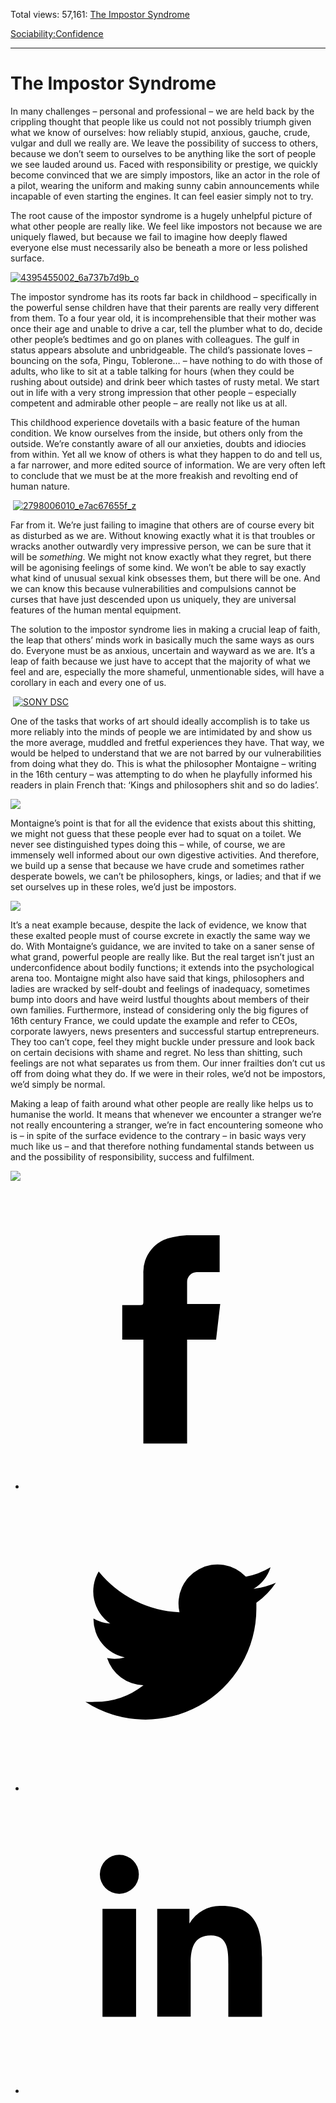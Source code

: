 Total views: 57,161: [The Impostor Syndrome](https://www.theschooloflife.com/thebookoflife/the-impostor-syndrome/)

[Sociability:](https://www.theschooloflife.com/thebookoflife/category/sociability/)[Confidence](https://www.theschooloflife.com/thebookoflife/category/sociability/confidence/)

* * *

# The Impostor Syndrome
<style>
						.alignnone {
  display: block;
  margin-left: auto;
  margin-right: auto;
  align: center:
}

.addtoany_share_save_container {
display:none;
}

.wp-block-image {
		display: block;
  margin-left: auto;
  margin-right: auto;
  width: 50%;
}

.aligncenter {
display: block;
  margin-left: auto;
  margin-right: auto;
  align: center:
}

@media only screen and (max-width: 500px) {
  .wp-block-image {
		display: block;
  margin-left: auto;
  margin-right: auto;
  width: 100%;
} }

h1 {max-width: 600px !important;
}
.s18-single-post .content-area .site-main article .post-cat-header-display + .old-wrapper p {
    font-size: 1.200em
}
						</style>

In many challenges – personal and professional – we are held back by the crippling thought that people like us could not not possibly triumph given what we know of ourselves: how reliably stupid, anxious, gauche, crude, vulgar and dull we really are. We leave the possibility of success to others, because we don’t seem to ourselves to be anything like the sort of people we see lauded around us. Faced with responsibility or prestige, we quickly become convinced that we are simply impostors, like an actor in the role of a pilot, wearing the uniform and making sunny cabin announcements while incapable of even starting the engines. It can feel easier simply not to try.

The root cause of the impostor syndrome is a hugely unhelpful picture of what other people are really like. We feel like impostors not because we are uniquely flawed, but because we fail to imagine how deeply flawed everyone else must necessarily also be beneath a more or less polished surface.

[![4395455002_6a737b7d9b_o](https://www.theschooloflife.com/thebookoflife/wp-content/uploads/2016/05/4395455002_6a737b7d9b_o.jpg)](http://www.thebookoflife.org/wp-content/uploads/2016/05/4395455002_6a737b7d9b_o.jpg)

The impostor syndrome has its roots far back in childhood – specifically in the powerful sense children have that their parents are really very different from them. To a four year old, it is incomprehensible that their mother was once their age and unable to drive a car, tell the plumber what to do, decide other people’s bedtimes and go on planes with colleagues. The gulf in status appears absolute and unbridgeable. The child’s passionate loves – bouncing on the sofa, Pingu, Toblerone… – have nothing to do with those of adults, who like to sit at a table talking for hours (when they could be rushing about outside) and drink beer which tastes of rusty metal. We start out in life with a very strong impression that other people – especially competent and admirable other people – are really not like us at all.

This childhood experience dovetails with a basic feature of the human condition. We know ourselves from the inside, but others only from the outside. We’re constantly aware of all our anxieties, doubts and idiocies from within. Yet all we know of others is what they happen to do and tell us, a far narrower, and more edited source of information. We are very often left to conclude that we must be at the more freakish and revolting end of human nature.

&nbsp;[![2798006010_e7ac67655f_z](https://www.theschooloflife.com/thebookoflife/wp-content/uploads/2016/05/2798006010_e7ac67655f_z.jpg)](http://www.thebookoflife.org/wp-content/uploads/2016/05/2798006010_e7ac67655f_z.jpg)

Far from it. We’re just failing to imagine that others are of course every bit as disturbed as we are. Without knowing exactly what it is that troubles or wracks another outwardly very impressive person, we can be sure that it will be _something_. We might not know exactly what they regret, but there will be agonising feelings of some kind. We won’t be able to say exactly what kind of unusual sexual kink obsesses them, but there will be one. And we can know this because vulnerabilities and compulsions cannot be curses that have just descended upon us uniquely, they are universal features of the human mental equipment.

The solution to the impostor syndrome lies in making a crucial leap of faith, the leap that others’ minds work in basically much the same ways as ours do. Everyone must be as anxious, uncertain and wayward as we are. It’s a leap of faith because we just have to accept that the majority of what we feel and are, especially the more shameful, unmentionable sides, will have a corollary in each and every one of us.

&nbsp;[![SONY DSC](https://www.theschooloflife.com/thebookoflife/wp-content/uploads/2016/05/4414878066_4e38468cd1_b.jpg)](http://www.thebookoflife.org/wp-content/uploads/2016/05/4414878066_4e38468cd1_b.jpg)

One of the tasks that works of art should ideally accomplish is to take us more reliably into the minds of people we are intimidated by and show us the more average, muddled and fretful experiences they have. That way, we would be helped to understand that we are not barred by our vulnerabilities from doing what they do. This is what the philosopher Montaigne – writing in the 16th century – was attempting to do when he playfully informed his readers in plain French that: ‘Kings and philosophers shit and so do ladies’.

![](http://3.bp.blogspot.com/-BHOFNyer7DE/UFwq7M9L4BI/AAAAAAAAAbM/OHvoicpeP0U/s1600/medwomenatwork1-pisan.jpg)

Montaigne’s point is that for all the evidence that exists about this shitting, we might not guess that these people ever had to squat on a toilet. We never see distinguished types doing this – while, of course, we are immensely well informed about our own digestive activities. And therefore, we build up a sense that because we have crude and sometimes rather desperate bowels, we can’t be philosophers, kings, or ladies; and that if we set ourselves up in these roles, we’d just be impostors.

![](http://www.experience-it-all.com/wp-content/uploads/2011/01/googleexecs.jpg)

It’s a neat example because, despite the lack of evidence, we know that these exalted people must of course excrete in exactly the same way we do. With Montaigne’s guidance, we are invited to take on a saner sense of what grand, powerful people are really like. But the real target isn’t just an underconfidence about bodily functions; it extends into the psychological arena too. Montaigne might also have said that kings, philosophers and ladies are wracked by self-doubt and feelings of inadequacy, sometimes bump into doors and have weird lustful thoughts about members of their own families. Furthermore, instead of considering only the big figures of 16th century France, we could update the example and refer to CEOs, corporate lawyers, news presenters and successful startup entrepreneurs. They too can’t cope, feel they might buckle under pressure and look back on certain decisions with shame and regret. No less than shitting, such feelings are not what separates us from them. Our inner frailties don’t cut us off from doing what they do. If we were in their roles, we’d not be impostors, we’d simply be normal.

Making a leap of faith around what other people are really like helps us to humanise the world. It means that whenever we encounter a stranger we’re not really encountering a stranger, we’re in fact encountering someone who is – in spite of the surface evidence to the contrary – in basic&nbsp;ways very much like us – and that therefore nothing fundamental stands between us and the possibility of responsibility, success and fulfilment.

[![](https://img.youtube.com/vi/eqhUHyVpAwE/0.jpg)](https://www.youtube.com/embed/eqhUHyVpAwE '')
<style>
    .iframe-class { display: block !important; }
</style>

- [<svg xmlns="http://www.w3.org/2000/svg" viewbox="0 0 26 26"><title>Facebook</title>
                    <g>
                        <path d="M8.38,10H9.92c.2,0,.29,0,.29-.28,0-.82,0-1.64,0-2.46a3.05,3.05,0,0,1,2.57-3.15A7.22,7.22,0,0,1,14,3.95c.86,0,1.71,0,2.57,0h.25v3.2h-2A.85.85,0,0,0,14,8c0,.62,0,1.24,0,1.91h2.87L16.51,13H14v9H10.21V13H8.38Z"></path>
                    </g>
                </svg>](http://www.facebook.com/sharer/sharer.php?u=https://www.theschooloflife.com/thebookoflife/the-impostor-syndrome/)
- [<svg xmlns="http://www.w3.org/2000/svg" viewbox="0 0 26 26"><title>Twitter</title>
                    <path d="M21.69,7.9a6.75,6.75,0,0,1-1.94.53,3.39,3.39,0,0,0,1.48-1.87,6.76,6.76,0,0,1-2.14.82,3.38,3.38,0,0,0-5.75,3.08,9.59,9.59,0,0,1-7-3.53,3.38,3.38,0,0,0,1,4.51A3.36,3.36,0,0,1,5.89,11v0A3.38,3.38,0,0,0,8.6,14.37a3.39,3.39,0,0,1-1.53.06,3.38,3.38,0,0,0,3.15,2.35A6.78,6.78,0,0,1,6,18.22a6.87,6.87,0,0,1-.81,0A9.6,9.6,0,0,0,20,10.08q0-.22,0-.44A6.86,6.86,0,0,0,21.69,7.9Z"></path>
                </svg>](http://twitter.com/share?url=https://www.theschooloflife.com/thebookoflife/the-impostor-syndrome/&text=&via=theschooloflife)
- [<svg xmlns="http://www.w3.org/2000/svg" viewbox="0 0 26 26"><title>LinkedIn</title>
<path class="cls-2" d="M6.67,10H9.58v9.36H6.67ZM8.13,5.32A1.69,1.69,0,1,1,6.44,7,1.69,1.69,0,0,1,8.13,5.32"></path><path class="cls-2" d="M11.41,10H14.2v1.28h0A3.06,3.06,0,0,1,17,9.75c2.95,0,3.49,1.94,3.49,4.46v5.14H17.57V14.79c0-1.09,0-2.48-1.51-2.48s-1.75,1.18-1.75,2.4v4.63H11.41Z"></path></svg>](https://www.linkedin.com/shareArticle?mini=true&url=https://www.theschooloflife.com/thebookoflife/the-impostor-syndrome/)
